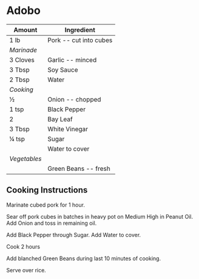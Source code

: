 # Adobo

|Amount|Ingredient|
|----|----|
1 lb | Pork -- cut into cubes
*Marinade*|
3 Cloves | Garlic -- minced
3 Tbsp | Soy Sauce
2 Tbsp | Water
*Cooking*|
½ | Onion -- chopped
1 tsp | Black Pepper
2 | Bay Leaf
3 Tbsp | White Vinegar
¼ tsp | Sugar
 || Water to cover
*Vegetables*|
 || Green Beans -- fresh

## Cooking Instructions
Marinate cubed pork for 1 hour.

Sear off pork cubes in batches in heavy pot on Medium High in Peanut Oil.
Add Onion and toss in remaining oil.

Add Black Pepper through Sugar.
Add Water to cover.

Cook 2 hours

Add blanched Green Beans during last 10 minutes of cooking.

Serve over rice.
